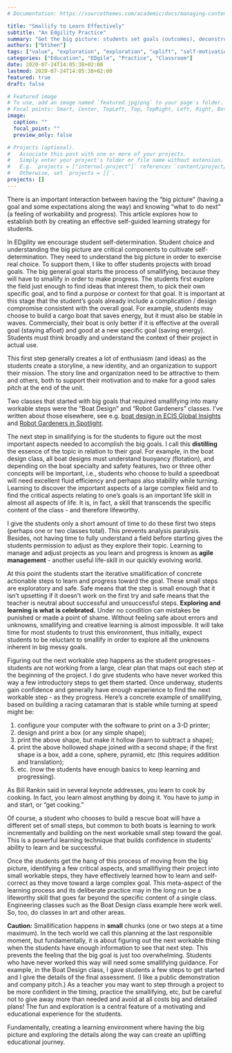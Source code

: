 ```yaml
---
# Documentation: https://sourcethemes.com/academic/docs/managing-content/

title: "Smallify to Learn Effectively"
subtitle: "An Edgility Practice"
summary: "Get the big picture: students set goals (outcomes), deconstruct (find the most important (3-5) aspects / skills related to the goal), and then smallify (learn to find the next small step that builds on what’s already done), and finally, learn through deliberate practice (self-correcting as they progress)."
authors: ["btihen"]
tags: ["value", "exploration", "exploration", "uplift", "self-motivation", "student choice"]
categories: ["Education", "EDgile", "Practice", "Classroom"]
date: 2020-07-24T14:05:38+02:00
lastmod: 2020-07-24T14:05:38+02:00
featured: true
draft: false

# Featured image
# To use, add an image named `featured.jpg/png` to your page's folder.
# Focal points: Smart, Center, TopLeft, Top, TopRight, Left, Right, BottomLeft, Bottom, BottomRight.
image:
  caption: ""
  focal_point: ""
  preview_only: false

# Projects (optional).
#   Associate this post with one or more of your projects.
#   Simply enter your project's folder or file name without extension.
#   E.g. `projects = ["internal-project"]` references `content/project/deep-learning/index.md`.
#   Otherwise, set `projects = []`.
projects: []
---
```

There is an important interaction between having the “big picture” (having a goal and some expectations along the way) and knowing “what to do next” (a feeling of workability and progress). This article explores how to establish both by creating an effective self-guided learning strategy for students.

In EDgility we encourage student self-determination. Student choice and understanding the big picture are critical components to cultivate self-determination. They need to understand the big picture in order to exercise real choice. To support them, I like to offer students projects with broad goals. The big general goal starts the process of smallifying, because they will have to smallify in order to make progress. The students first explore the field just enough to find ideas that interest them, to pick their own specific goal, and to find a purpose or context for that goal.  It is important at this stage that the student’s goals already include a complication / design compromise consistent with the overall goal. For example, students may choose to build a cargo boat that saves energy, but it must also be stable in waves. Commercially, their boat is only better if it is effective at the overall goal (staying afloat) and good at a new specific goal (saving energy). Students must think broadly and understand the context of their project in actual use.

This first step generally creates a lot of enthusiasm (and ideas) as the students create a storyline, a new identity, and an organization to support their mission. The story line and organization need to be attractive to them and others, both to support their motivation and to make for a good sales pitch at the end of the unit.

Two classes that started with big goals that required smallifying into many workable steps were the “Boat Design” and “Robot Gardeners” classes.  I’ve written about those elsewhere, see e.g. [boat design in ECIS Global Insights](/publication/ecis_designed_to_float_your_boat_article/) and [Robot Gardeners in Spotlight](/publication/las_spotlight_robot_gardener/).

The next step in smallifying is for the students to figure out the most important aspects needed to accomplish the big goals. I call this **distilling** the essence of the topic in relation to their goal. For example, in the boat design class, all boat designs must understand buoyancy (flotation), and depending on the boat specialty and safety features, two or three other concepts will be important, i.e., students who choose to build a speedboat will need excellent fluid efficiency and perhaps also stability while turning. Learning to discover the important aspects of a large complex field and to find the critical aspects relating to one’s goals is an important life skill in almost all aspects of life. It is, in fact, a skill that transcends the specific content of the class - and therefore lifeworthy.

I give the students only a short amount of time to do these first two steps (perhaps one or two classes total). This prevents analysis paralysis. Besides, not having time to fully understand a field before starting gives the students permission to adjust as they explore their topic. Learning to manage and adjust projects as you learn and progress is known as **agile management** - another useful life-skill in our quickly evolving world.

At this point the students start the iterative smallification of concrete actionable steps to learn and progress toward the goal. These small steps are exploratory and safe. Safe means that the step is small enough that it isn’t upsetting if it doesn't work on the first try and safe means that the teacher is neutral about successful and unsuccessful steps. **Exploring and learning is what is celebrated.** Under no condition can mistakes be punished or made a point of shame. Without feeling safe about errors and unknowns, smallifying and creative learning is almost impossible. It will take time for most students to trust this environment, thus initially, expect students to be reluctant to smallify in order to explore all the unknowns inherent in big messy goals.

Figuring out the next workable step happens as the student progresses - students are not working from a large, clear plan that maps out each step at the beginning of the project. I do give students who have never worked this way a few introductory steps to get them started.  Once underway, students gain confidence and generally have enough experience to find the next workable step - as they progress. Here’s a concrete example of smallifying, based on building a racing catamaran that is stable while turning at speed might be:

1. configure your computer with the software to print on a 3-D printer;
2. design and print a box (or any simple shape);
3. print the above shape, but make it hollow (learn to subtract a shape);
4. print the above hollowed shape joined with a second shape; if the first shape is a box, add a cone, sphere, pyramid, etc (this requires addition and translation);
5. etc. (now the students have enough basics to keep learning and progressing).

As Bill Rankin said in several keynote addresses, you learn to cook by cooking. In fact, you learn almost anything by doing it. You have to jump in and start, or “get cooking.”

Of course, a student who chooses to build a rescue boat will have a different set of small steps, but common to both boats is learning to work incrementally and building on the next workable small step toward the goal. This is a powerful learning technique that builds confidence in students' ability to learn and be successful.

Once the students get the hang of this process of moving from the big picture, identifying a few critical aspects, and smallifiying their project into small workable steps, they have effectively learned how to learn and self-correct as they move toward a large complex goal. This meta-aspect of the learning process and its deliberate practice may in the long run be a lifeworthy skill that goes far beyond the specific content of a single class. Engineering classes such as the Boat Design class example here work well. So, too, do classes in art and other areas.

**Caution:** Smallification happens in **small** chunks (one or two steps at a time maximum). In the tech world we call this planning at the last responsible moment, but fundamentally, it is about figuring out the next workable thing when the students have enough information to see that next step. This prevents the feeling that the big goal is just too overwhelming. Students who have never worked this way will need some smallifying guidance. For example, in the Boat Design class, I gave students a few steps to get started and I give the details of the final assessment. (I like a public demonstration and company pitch.)  As a teacher you may want to step through a project to be more confident in the timing, practice the smallifying, etc, but be careful not to give away more than needed and avoid at all costs big and detailed plans! The fun and exploration is a central feature of a motivating and educational experience for the students.

Fundamentally, creating a learning environment where having the big picture and exploring the details along the way can create an uplifting educational journey.
